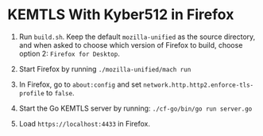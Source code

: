 # KEMTLS With Kyber512 in Firefox

1. Run `build.sh`. Keep the default `mozilla-unified` as the source directory, and when asked to choose which version of Firefox to build, choose option 2: `Firefox for Desktop`.

2. Start Firefox by running `./mozilla-unified/mach run`

3. In Firefox, go to `about:config` and set `network.http.http2.enforce-tls-profile` to `false`.

4. Start the Go KEMTLS server by running: `./cf-go/bin/go run server.go`

5. Load `https://localhost:4433` in Firefox.
